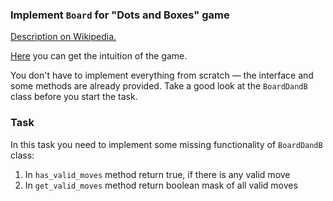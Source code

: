 ### Implement `Board` for "Dots and Boxes" game
[Description on Wikipedia.](https://en.wikipedia.org/wiki/Dots_and_boxes)

[Here](https://dotsandboxes.org/) you can get the intuition of the game.

You don't have to implement everything from scratch — the interface and some methods are already provided. Take a good look at the `BoardDandB` class before you start the task.

### Task
In this task you need to implement some missing functionality of `BoardDandB` class:
1. In `has_valid_moves` method return true, if there is any valid move
2. In `get_valid_moves` method return boolean mask of all valid moves
